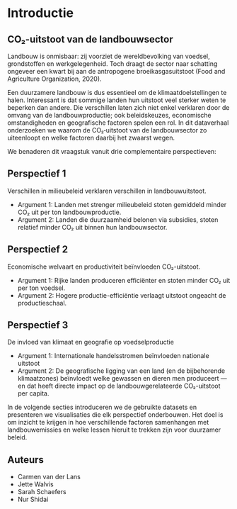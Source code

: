 # Introductie
## CO₂-uitstoot van de landbouwsector

Landbouw is onmisbaar: zij voorziet de wereldbevolking van voedsel, grondstoffen en werkgelegenheid. Toch draagt de sector naar schatting ongeveer een kwart bij aan de antropogene broeikasgasuitstoot (Food and Agriculture Organization, 2020).

Een duurzamere landbouw is dus essentieel om de klimaatdoelstellingen te halen. Interessant is dat sommige landen hun uitstoot veel sterker weten te beperken dan andere. Die verschillen laten zich niet enkel verklaren door de omvang van de landbouwproductie; ook beleidskeuzes, economische omstandigheden en geografische factoren spelen een rol. In dit dataverhaal onderzoeken we waarom de CO₂‑uitstoot van de landbouwsector zo uiteenloopt en welke factoren daarbij het zwaarst wegen.

We benaderen dit vraagstuk vanuit drie complementaire perspectieven:


## Perspectief 1  
Verschillen in milieubeleid verklaren verschillen in landbouwuitstoot.

- Argument 1: 
  Landen met strenger milieubeleid stoten gemiddeld minder CO₂ uit per ton landbouwproductie.
- Argument 2: 
  Landen die duurzaamheid belonen via subsidies, stoten relatief minder CO₂ uit binnen hun landbouwsector.


## Perspectief 2  
Economische welvaart en productiviteit beïnvloeden CO₂-uitstoot.

- Argument 1: Rijke landen produceren efficiënter en stoten minder CO₂ uit per ton voedsel.
- Argument 2: 
  Hogere productie-efficiëntie verlaagt uitstoot ongeacht de productieschaal. 


## Perspectief 3  
De invloed van klimaat en geografie op voedselproductie

- Argument 1: Internationale handelsstromen beïnvloeden nationale uitstoot
- Argument 2: 
  De geografische ligging van een land (en de bijbehorende klimaatzones) beïnvloedt welke gewassen en dieren men produceert — en dat heeft directe impact op de landbouwgerelateerde CO₂-uitstoot per capita. 

In de volgende secties introduceren we de gebruikte datasets en presenteren we visualisaties die elk perspectief onderbouwen. Het doel is om inzicht te krijgen in hoe verschillende factoren samenhangen met landbouwemissies en welke lessen hieruit te trekken zijn voor duurzamer beleid.


## Auteurs

- Carmen van der Lans  
- Jette Walvis  
- Sarah Schaefers  
- Nur Shidai  